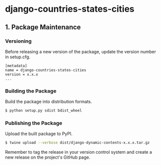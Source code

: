 # django-countries-states-cities

## 1. Package Maintenance

### Versioning

Before releasing a new version of the package, update the version number in setup.cfg.

```
[metadata]
name = django-countries-states-cities
version = x.x.x
...
```

### Building the Package

Build the package into distribution formats.

```bash
$ python setup.py sdist bdist_wheel
```

### Publishing the Package

Upload the built package to PyPI.

```bash
$ twine upload --verbose dist/django-dynamic-contents-x.x.x.tar.gz
```

Remember to tag the release in your version control system and create a new release on the project's GitHub page.
